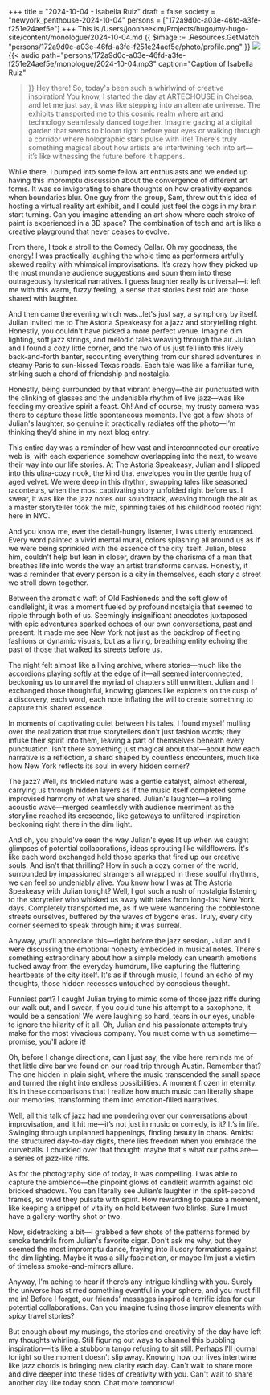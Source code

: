 +++
title = "2024-10-04 - Isabella Ruiz"
draft = false
society = "newyork_penthouse-2024-10-04"
persons = ["172a9d0c-a03e-46fd-a3fe-f251e24aef5e"]
+++
This is /Users/joonheekim/Projects/hugo/my-hugo-site/content/monologue/2024-10-04.md
{{ $image := .Resources.GetMatch "persons/172a9d0c-a03e-46fd-a3fe-f251e24aef5e/photo/profile.png" }}
<img src="{{ $image.RelPermalink }}" width="{{ $image.Width }}" height="{{ $image.Height }}">
{{< audio
    path="persons/172a9d0c-a03e-46fd-a3fe-f251e24aef5e/monologue/2024-10-04.mp3" 
    caption="Caption of Isabella Ruiz"
>}}
Hey there! So, today's been such a whirlwind of creative inspiration!
You know, I started the day at ARTECHOUSE in Chelsea, and let me just say, it was like stepping into an alternate universe. The exhibits transported me to this cosmic realm where art and technology seamlessly danced together. Imagine gazing at a digital garden that seems to bloom right before your eyes or walking through a corridor where holographic stars pulse with life! There's truly something magical about how artists are intertwining tech into art—it’s like witnessing the future before it happens.

While there, I bumped into some fellow art enthusiasts and we ended up having this impromptu discussion about the convergence of different art forms. It was so invigorating to share thoughts on how creativity expands when boundaries blur. One guy from the group, Sam, threw out this idea of hosting a virtual reality art exhibit, and I could just feel the cogs in my brain start turning. Can you imagine attending an art show where each stroke of paint is experienced in a 3D space? The combination of tech and art is like a creative playground that never ceases to evolve.

From there, I took a stroll to the Comedy Cellar. Oh my goodness, the energy! I was practically laughing the whole time as performers artfully skewed reality with whimsical improvisations. It’s crazy how they picked up the most mundane audience suggestions and spun them into these outrageously hysterical narratives. I guess laughter really is universal—it left me with this warm, fuzzy feeling, a sense that stories best told are those shared with laughter.

And then came the evening which was...let's just say, a symphony by itself. Julian invited me to The Astoria Speakeasy for a jazz and storytelling night. Honestly, you couldn't have picked a more perfect venue. Imagine dim lighting, soft jazz strings, and melodic tales weaving through the air. Julian and I found a cozy little corner, and the two of us just fell into this lively back-and-forth banter, recounting everything from our shared adventures in steamy Paris to sun-kissed Texas roads. Each tale was like a familiar tune, striking such a chord of friendship and nostalgia.

Honestly, being surrounded by that vibrant energy—the air punctuated with the clinking of glasses and the undeniable rhythm of live jazz—was like feeding my creative spirit a feast. Oh! And of course, my trusty camera was there to capture those little spontaneous moments. I've got a few shots of Julian's laughter, so genuine it practically radiates off the photo—I’m thinking they’d shine in my next blog entry.

This entire day was a reminder of how vast and interconnected our creative web is, with each experience somehow overlapping into the next, to weave their way into our life stories.
 At The Astoria Speakeasy, Julian and I slipped into this ultra-cozy nook, the kind that envelopes you in the gentle hug of aged velvet. We were deep in this rhythm, swapping tales like seasoned raconteurs, when the most captivating story unfolded right before us. I swear, it was like the jazz notes our soundtrack, weaving through the air as a master storyteller took the mic, spinning tales of his childhood rooted right here in NYC.

And you know me, ever the detail-hungry listener, I was utterly entranced. Every word painted a vivid mental mural, colors splashing all around us as if we were being sprinkled with the essence of the city itself. Julian, bless him, couldn't help but lean in closer, drawn by the charisma of a man that breathes life into words the way an artist transforms canvas. Honestly, it was a reminder that every person is a city in themselves, each story a street we stroll down together.

Between the aromatic waft of Old Fashioneds and the soft glow of candlelight, it was a moment fueled by profound nostalgia that seemed to ripple through both of us. Seemingly insignificant anecdotes juxtaposed with epic adventures sparked echoes of our own conversations, past and present. It made me see New York not just as the backdrop of fleeting fashions or dynamic visuals, but as a living, breathing entity echoing the past of those that walked its streets before us.

The night felt almost like a living archive, where stories—much like the accordions playing softly at the edge of it—all seemed interconnected, beckoning us to unravel the myriad of chapters still unwritten. Julian and I exchanged those thoughtful, knowing glances like explorers on the cusp of a discovery, each word, each note inflating the will to create something to capture this shared essence.

In moments of captivating quiet between his tales, I found myself mulling over the realization that true storytellers don't just fashion words; they infuse their spirit into them, leaving a part of themselves beneath every punctuation. Isn't there something just magical about that—about how each narrative is a reflection, a shard shaped by countless encounters, much like how New York reflects its soul in every hidden corner?

The jazz? Well, its trickled nature was a gentle catalyst, almost ethereal, carrying us through hidden layers as if the music itself completed some improvised harmony of what we shared. Julian's laughter—a rolling acoustic wave—merged seamlessly with audience merriment as the storyline reached its crescendo, like gateways to unfiltered inspiration beckoning right there in the dim light.

And oh, you should've seen the way Julian's eyes lit up when we caught glimpses of potential collaborations, ideas sprouting like wildflowers. It's like each word exchanged held those sparks that fired up our creative souls. And isn't that thrilling? How in such a cozy corner of the world, surrounded by impassioned strangers all wrapped in these soulful rhythms, we can feel so undeniably alive.
You know how I was at The Astoria Speakeasy with Julian tonight? Well, I got such a rush of nostalgia listening to the storyteller who whisked us away with tales from long-lost New York days. Completely transported me, as if we were wandering the cobblestone streets ourselves, buffered by the waves of bygone eras. Truly, every city corner seemed to speak through him; it was surreal.

Anyway, you’ll appreciate this—right before the jazz session, Julian and I were discussing the emotional honesty embedded in musical notes. There's something extraordinary about how a simple melody can unearth emotions tucked away from the everyday humdrum, like capturing the fluttering heartbeats of the city itself. It's as if through music, I found an echo of my thoughts, those hidden recesses untouched by conscious thought. 

Funniest part? I caught Julian trying to mimic some of those jazz riffs during our walk out, and I swear, if you could tune his attempt to a saxophone, it would be a sensation! We were laughing so hard, tears in our eyes, unable to ignore the hilarity of it all. Oh, Julian and his passionate attempts truly make for the most vivacious company. You must come with us sometime—promise, you'll adore it!

Oh, before I change directions, can I just say, the vibe here reminds me of that little dive bar we found on our road trip through Austin. Remember that? The one hidden in plain sight, where the music transcended the small space and turned the night into endless possibilities. A moment frozen in eternity. It’s in these comparisons that I realize how much music can literally shape our memories, transforming them into emotion-filled narratives.

Well, all this talk of jazz had me pondering over our conversations about improvisation, and it hit me—it’s not just in music or comedy, is it? It’s in life. Swinging through unplanned happenings, finding beauty in chaos. Amidst the structured day-to-day digits, there lies freedom when you embrace the curveballs. I chuckled over that thought: maybe that's what our paths are—a series of jazz-like riffs.

As for the photography side of today, it was compelling. I was able to capture the ambience—the pinpoint glows of candlelit warmth against old bricked shadows. You can literally see Julian’s laughter in the split-second frames, so vivid they pulsate with spirit. How rewarding to pause a moment, like keeping a snippet of vitality on hold between two blinks. Sure I must have a gallery-worthy shot or two.

Now, sidetracking a bit—I grabbed a few shots of the patterns formed by smoke tendrils from Julian's favorite cigar. Don't ask me why, but they seemed the most impromptu dance, fraying into illusory formations against the dim lighting. Maybe it was a silly fascination, or maybe I’m just a victim of timeless smoke-and-mirrors allure.

Anyway, I'm aching to hear if there’s any intrigue kindling with you. Surely the universe has stirred something eventful in your sphere, and you must fill me in! Before I forget, our friends' messages inspired a terrific idea for our potential collaborations. Can you imagine fusing those improv elements with spicy travel stories? 

But enough about my musings, the stories and creativity of the day have left my thoughts whirling. Still figuring out ways to channel this bubbling inspiration—it’s like a stubborn tango refusing to sit still. Perhaps I'll journal tonight so the moment doesn’t slip away. Knowing how our lives intertwine like jazz chords is bringing new clarity each day. Can't wait to share more and dive deeper into these tides of creativity with you.
Can't wait to share another day like today soon. Chat more tomorrow!
